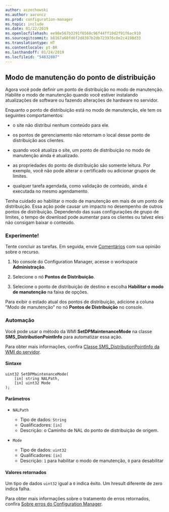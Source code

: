 ```yaml
---
author: aczechowski
ms.author: aaroncz
ms.prod: configuration-manager
ms.topic: include
ms.date: 01/22/2019
ms.openlocfilehash: ee98e567b3291f6568c96f44ff10d2f91f6ac910
ms.sourcegitcommit: b8167a60fd6f2d8387b2db723976c0e2c4198d33
ms.translationtype: HT
ms.contentlocale: pt-BR
ms.lasthandoff: 01/24/2019
ms.locfileid: "54832807"
---
```

## <a name="bkmk_dpmaint"></a> Modo de manutenção do ponto de distribuição 
<!--3555754-->

Agora você pode definir um ponto de distribuição no modo de manutenção. Habilite o modo de manutenção quando você estiver instalando atualizações de software ou fazendo alterações de hardware no servidor.

Enquanto o ponto de distribuição está no modo de manutenção, ele tem os seguintes comportamentos: 

- o site não distribui nenhum conteúdo para ele.  

- os pontos de gerenciamento não retornam o local desse ponto de distribuição aos clientes. 

- quando você atualiza o site, um ponto de distribuição no modo de manutenção ainda é atualizado. 

- as propriedades do ponto de distribuição são somente leitura. Por exemplo, você não pode alterar o certificado ou adicionar grupos de limites.  

- qualquer tarefa agendada, como validação de conteúdo, ainda é executada no mesmo agendamento. 

Tenha cuidado ao habilitar o modo de manutenção em mais de um ponto de distribuição. Essa ação pode causar um impacto no desempenho de outros pontos de distribuição. Dependendo das suas configurações de grupo de limites, o tempo de download pode aumentar para os clientes ou talvez eles não consigam baixar o conteúdo. 


### <a name="try-it-out"></a>Experimente!

Tente concluir as tarefas. Em seguida, envie [Comentários](/sccm/core/understand/find-help#product-feedback) com sua opinião sobre o recurso.

1. No console do Configuration Manager, acesse o workspace **Administração**.  

2. Selecione o nó **Pontos de Distribuição**.  

3. Selecione o ponto de distribuição de destino e escolha **Habilitar o modo de manutenção** na faixa de opções.  

Para exibir o estado atual dos pontos de distribuição, adicione a coluna "Modo de manutenção" no nó **Pontos de Distribuição** no console. 


### <a name="automation"></a>Automação

Você pode usar o método da WMI **SetDPMaintenanceMode** na classe **SMS_DistributionPointInfo** para automatizar essa ação. 

Para obter mais informações, confira [Classe SMS_DistributionPointInfo da WMI do servidor](/sccm/develop/reference/core/servers/configure/sms_distributionpointinfo-server-wmi-class). 

#### <a name="syntax"></a>Sintaxe
```
uint32 SetDPMaintenanceMode(
    [in] string NALPath, 
    [in] uint32 Mode
);
```

#### <a name="parameters"></a>Parâmetros  
- `NALPath`  
    - Tipo de dados: `String`  
    - Qualificadores: `[in]`  
    - Descrição: o Caminho de NAL do ponto de distribuição de origem.  

- `Mode`  
    - Tipo de dados: `uint32` 
    - Qualificadores: `[in]`  
    - Descrição: `1` para habilitar o modo de manutenção, `0` para desabilitar  

#### <a name="return-values"></a>Valores retornados  
Um tipo de dados `uint32` igual a `0` indica êxito. Um hresult diferente de zero indica falha.  

Para obter mais informações sobre o tratamento de erros retornados, confira [Sobre erros do Configuration Manager](/sccm/develop/core/understand/about-configuration-manager-errors).  


